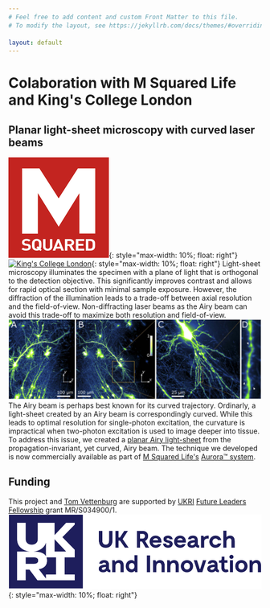 ```yaml
---
# Feel free to add content and custom Front Matter to this file.
# To modify the layout, see https://jekyllrb.com/docs/themes/#overriding-theme-defaults

layout: default
---
```

# Colaboration with M Squared Life and King's College London

## Planar light-sheet microscopy with curved laser beams
[![M Squared](/img/m2lasers.png "M Squared Life's Aurora™ microscope")](https://www.m2lasers.com/microscopy-aurora.html){: style="max-width: 10%; float: right"}
[![King's College London](kings_college.svg "King's College London")](https://www.kcl.ac.uk){: style="max-width: 10%; float: right"}
Light-sheet microscopy illuminates the specimen with a plane of light that is orthogonal to the detection objective. This significantly improves contrast and allows for rapid optical section with minimal sample exposure. However, the diffraction of the illumination leads to a trade-off between axial resolution and the field-of-view. Non-diffracting laser beams as the Airy beam can avoid this trade-off to maximize both resolution and field-of-view.
[![neurons in detail](/img/planar_airy_lightsheet_brain_tissue.jpg "Hippocampal tissue, imaged using the two-photon planar Airy light-sheet on the Aurora™ microscope.")](https://doi.org/10.1364/BOE.395547)
The Airy beam is perhaps best known for its curved trajectory. Ordinarly, a light-sheet created by an Airy beam is correspondingly curved. While this leads to optimal resolution for single-photon excitation, the curvature is impractical when two-photon excitation is used to image deeper into tissue. To address this issue, we created a [planar Airy light-sheet](https://doi.org/10.1364/BOE.395547) from the propagation-invariant, yet curved, Airy beam. The technique we developed is now commercially available as part of [M Squared Life's](https://www.m2lasers.com/) [Aurora™ system](https://www.m2lasers.com/microscopy-aurora.html).


## Funding
This project and [Tom Vettenburg](https://sites.dundee.ac.uk/vettenburg/) are supported by [UKRI](https://www.ukri.org) [Future Leaders Fellowship](https://www.ukri.org/our-work/developing-people-and-skills/future-leaders-fellowships/) grant MR/S034900/1.
[![UKRI](/img/ukri.svg "UKRI UK Research and Innovation")](https://www.ukri.org/our-work/developing-people-and-skills/future-leaders-fellowships/){: style="max-width: 10%; float: right"}